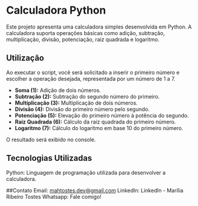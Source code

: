 # Calculadora Python
Este projeto apresenta uma calculadora simples desenvolvida em Python. A calculadora suporta operações básicas como adição, subtração, multiplicação, divisão, potenciação, raiz quadrada e logaritmo.

## Utilização
Ao executar o script, você será solicitado a inserir o primeiro número e escolher a operação desejada, representada por um número de 1 a 7.

- **Soma (1):** Adição de dois números.  
- **Subtração (2):** Subtração do segundo número do primeiro.  
- **Multiplicação (3):** Multiplicação de dois números.  
- **Divisão (4):** Divisão do primeiro número pelo segundo.  
- **Potenciação (5):** Elevação do primeiro número à potência do segundo.  
- **Raiz Quadrada (6):** Cálculo da raiz quadrada do primeiro número.  
- **Logaritmo (7):** Cálculo do logaritmo em base 10 do primeiro número.  


O resultado será exibido no console.

## Tecnologias Utilizadas
Python: Linguagem de programação utilizada para desenvolver a calculadora.

##Contato
Email: mahtostes.dev@gmail.com
LinkedIn: LinkedIn - Marília Ribeiro Tostes
Whatsapp: Fale comigo!
